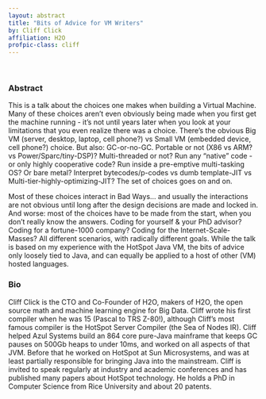 ```yaml
---
layout: abstract
title: "Bits of Advice for VM Writers"
by: Cliff Click
affiliation: H2O
profpic-class: cliff
---
```


<br>

### Abstract 

This is a talk about the choices one makes when building a Virtual Machine. Many of these choices aren’t even obviously being made when you first get the machine running - it’s not until years later when you look at your limitations that you even realize there was a choice. There’s the obvious Big VM (server, desktop, laptop, cell phone?) vs Small VM (embedded device, cell phone?) choice. But also: GC-or-no-GC. Portable or not (X86 vs ARM? vs Power/Sparc/tiny-DSP)? Multi-threaded or not? Run any “native” code - or only highly cooperative code? Run inside a pre-emptive multi-tasking OS? Or bare metal? Interpret bytecodes/p-codes vs dumb template-JIT vs Multi-tier-highly-optimizing-JIT? The set of choices goes on and on.

Most of these choices interact in Bad Ways… and usually the interactions are not obvious until long after the design decisions are made and locked in. And worse: most of the choices have to be made from the start, when you don’t really know the answers. Coding for yourself & your PhD advisor? Coding for a fortune-1000 company? Coding for the Internet-Scale-Masses? All different scenarios, with radically different goals. While the talk is based on my experience with the HotSpot Java VM, the bits of advice only loosely tied to Java, and can equally be applied to a host of other (VM) hosted languages.

### Bio

Cliff Click is the CTO and Co-Founder of H2O, makers of H2O, the open source math and machine learning engine for Big Data. Cliff wrote his first compiler when he was 15 (Pascal to TRS Z-80!), although Cliff’s most famous compiler is the HotSpot Server Compiler (the Sea of Nodes IR). Cliff helped Azul Systems build an 864 core pure-Java mainframe that keeps GC pauses on 500Gb heaps to under 10ms, and worked on all aspects of that JVM. Before that he worked on HotSpot at Sun Microsystems, and was at least partially responsible for bringing Java into the mainstream. Cliff is invited to speak regularly at industry and academic conferences and has published many papers about HotSpot technology. He holds a PhD in Computer Science from Rice University and about 20 patents.

